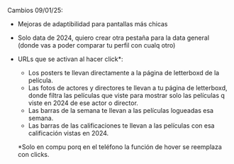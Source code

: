 Cambios 09/01/25:
- Mejoras de adaptibilidad para pantallas más chicas
- Solo data de 2024, quiero crear otra pestaña para la data general (donde vas a poder comparar tu perfil con cualq otro)
- URLs que se activan al hacer click*:
    - Los posters te llevan directamente a la página de letterboxd de la película.
    - Las fotos de actores y directores te llevan a tu página de letterboxd, donde filtra las películas que viste para mostrar solo las películas q viste en 2024 de ese actor o director.
    - Las barras de la semana te llevan a las películas logueadas esa semana.
    - Las barras de las calificaciones te llevan a las películas con esa calificación vistas en 2024.

    *Solo en compu porq en el teléfono la función de hover se reemplaza con clicks.
